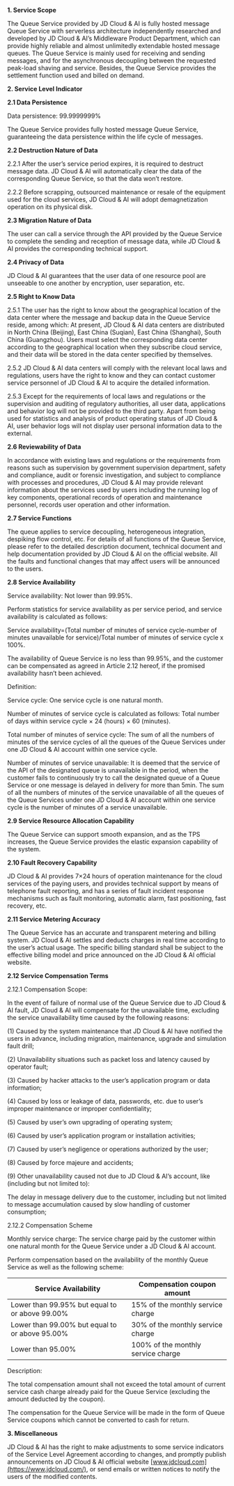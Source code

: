 **1. Service Scope**

The Queue Service provided by JD Cloud & AI is fully hosted message Queue Service with serverless architecture independently researched and developed by JD Cloud & AI’s Middleware Product Department, which can provide highly reliable and almost unlimitedly extendable hosted message queues. The Queue Service is mainly used for receiving and sending messages, and for the asynchronous decoupling between the requested peak-load shaving and service. Besides, the Queue Service provides the settlement function used and billed on demand.

**2. Service Level Indicator**

**2.1 Data Persistence**

Data persistence: 99.9999999%

The Queue Service provides fully hosted message Queue Service, guaranteeing the data persistence within the life cycle of messages.

**2.2 Destruction Nature of Data**

2.2.1 After the user’s service period expires, it is required to destruct message data. JD Cloud & AI will automatically clear the data of the corresponding Queue Service, so that the data won’t restore.

2.2.2 Before scrapping, outsourced maintenance or resale of the equipment used for the cloud services, JD Cloud & AI will adopt demagnetization operation on its physical disk.

**2.3 Migration Nature of Data**

The user can call a service through the API provided by the Queue Service to complete the sending and reception of message data, while JD Cloud & AI provides the corresponding technical support.

**2.4 Privacy of Data**

JD Cloud & AI guarantees that the user data of one resource pool are unseeable to one another by encryption, user separation, etc.

**2.5 Right to Know Data**

2.5.1 The user has the right to know about the geographical location of the data center where the message and backup data in the Queue Service reside, among which: At present, JD Cloud & AI data centers are distributed in North China (Beijing), East China (Suqian), East China (Shanghai), South China (Guangzhou). Users must select the corresponding data center according to the geographical location when they subscribe cloud service, and their data will be stored in the data center specified by themselves.

2.5.2 JD Cloud & AI data centers will comply with the relevant local laws and regulations, users have the right to know and they can contact customer service personnel of JD Cloud & AI to acquire the detailed information.

2.5.3 Except for the requirements of local laws and regulations or the supervision and auditing of regulatory authorities, all user data, applications and behavior log will not be provided to the third party. Apart from being used for statistics and analysis of product operating status of JD Cloud & AI, user behavior logs will not display user personal information data to the external.

**2.6 Reviewability of Data**

In accordance with existing laws and regulations or the requirements from reasons such as supervision by government supervision department, safety and compliance, audit or forensic investigation, and subject to compliance with processes and procedures, JD Cloud & AI may provide relevant information about the services used by users including the running log of key components, operational records of operation and maintenance personnel, records user operation and other information.

**2.7 Service Functions**

The queue applies to service decoupling, heterogeneous integration, despiking flow control, etc. For details of all functions of the Queue Service, please refer to the detailed description document, technical document and help documentation provided by JD Cloud & AI on the official website. All the faults and functional changes that may affect users will be announced to the users.

**2.8 Service Availability**

Service availability: Not lower than 99.95%.

Perform statistics for service availability as per service period, and service availability is calculated as follows:

Service availability=(Total number of minutes of service cycle-number of minutes unavailable for service)/Total number of minutes of service cycle x 100%.

The availability of Queue Service is no less than 99.95%, and the customer can be compensated as agreed in Article 2.12 hereof, if the promised availability hasn’t been achieved.

Definition:

Service cycle: One service cycle is one natural month.

Number of minutes of service cycle is calculated as follows: Total number of days within service cycle × 24 (hours) × 60 (minutes).

Total number of minutes of service cycle: The sum of all the numbers of minutes of the service cycles of all the queues of the Queue Services under one JD Cloud & AI account within one service cycle.

Number of minutes of service unavailable: It is deemed that the service of the API of the designated queue is unavailable in the period, when the customer fails to continuously try to call the designated queue of a Queue Service or one message is delayed in delivery for more than 5min. The sum of all the numbers of minutes of the service unavailable of all the queues of the Queue Services under one JD Cloud & AI account within one service cycle is the number of minutes of a service unavailable.

**2.9 Service Resource Allocation Capability**

The Queue Service can support smooth expansion, and as the TPS increases, the Queue Service provides the elastic expansion capability of the system. 

**2.10 Fault Recovery Capability**

JD Cloud & AI provides 7×24 hours of operation maintenance for the cloud services of the paying users, and provides technical support by means of telephone fault reporting, and has a series of fault incident response mechanisms such as fault monitoring, automatic alarm, fast positioning, fast recovery, etc.

**2.11 Service Metering Accuracy**

The Queue Service has an accurate and transparent metering and billing system. JD Cloud & AI settles and deducts charges in real time according to the user’s actual usage. The specific billing standard shall be subject to the effective billing model and price announced on the JD Cloud & AI official website.

**2.12 Service Compensation Terms**

2.12.1 Compensation Scope:

In the event of failure of normal use of the Queue Service due to JD Cloud & AI fault, JD Cloud & AI will compensate for the unavailable time, excluding the service unavailability time caused by the following reasons:

(1) Caused by the system maintenance that JD Cloud & AI have notified the users in advance, including migration, maintenance, upgrade and simulation fault drill;

(2) Unavailability situations such as packet loss and latency caused by operator fault;

(3) Caused by hacker attacks to the user’s application program or data information;

(4) Caused by loss or leakage of data, passwords, etc. due to user’s improper maintenance or improper confidentiality;

(5) Caused by user’s own upgrading of operating system;

(6) Caused by user’s application program or installation activities;

(7) Caused by user’s negligence or operations authorized by the user;

(8) Caused by force majeure and accidents;

(9) Other unavailability caused not due to JD Cloud & AI’s account, like (including but not limited to):

The delay in message delivery due to the customer, including but not limited to message accumulation caused by slow handling of customer consumption;

2.12.2 Compensation Scheme

Monthly service charge: The service charge paid by the customer within one natural month for the Queue Service under a JD Cloud & AI account.

Perform compensation based on the availability of the monthly Queue Service as well as the following scheme:

| **Service Availability**                  | **Compensation coupon amount**  |
| ------------------------------- | ------------------- |
| Lower than 99.95% but equal to or above 99.00% | 15% of the monthly service charge  |
| Lower than 99.00% but equal to or above 95.00% | 30% of the monthly service charge  |
| Lower than  95.00%                     | 100% of the monthly service charge |

 

Description:

The total compensation amount shall not exceed the total amount of current service cash charge already paid for the Queue Service (excluding the amount deducted by the coupon).

The compensation for the Queue Service will be made in the form of Queue Service coupons which cannot be converted to cash for return.

**3. Miscellaneous**

JD Cloud & AI has the right to make adjustments to some service indicators of the Service Level Agreement according to changes, and promptly publish announcements on JD Cloud & AI official website [www.jdcloud.com](https://www.jdcloud.com/), or send emails or written notices to notify the users of the modified contents.